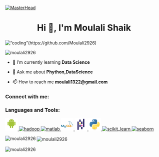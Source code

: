 [![MasterHead](https://www.google.com/search?q=data+science+gifs&tbm=isch&hl=en&chips=q:data+science+gif,g_1:animated+gif:Ys9ZVI3x36g%3D,g_1:data+visualization:VjbOO9QaykU%3D&client=firefox-b-d&sa=X&ved=2ahUKEwjW6c6Eorv_AhXMKLcAHSXLB8AQ4lYoAHoECAEQKg&biw=1440&bih=735#imgrc=JhxV-p2MFnf5HM)](https://github.com/Moulali2926)
<h1 align="center">Hi 👋, I'm Moulali Shaik</h1>
<h3 align="center"></h3>
<img align=“right” alt=“coding” width="400" src=“https://cdn.dribbble.com/users/1162077/screenshots/3848914/programmer.gif”>(https://github.com/Moulali2926)

<p align="left"> <img src="https://komarev.com/ghpvc/?username=moulali2926&label=Profile%20views&color=0e75b6&style=flat" alt="moulali2926" /> </p>

- 🌱 I’m currently learning **Data Science**

- 💬 Ask me about **Phython,DataScience**

- 📫 How to reach me **moulali1322@gmail.com**


<h3 align="left">Connect with me:</h3>
<p align="left">
</p>

<h3 align="left">Languages and Tools:</h3>
<p align="left"> <a href="https://developer.android.com" target="_blank" rel="noreferrer"> <img src="https://raw.githubusercontent.com/devicons/devicon/master/icons/android/android-original-wordmark.svg" alt="android" width="40" height="40"/> </a> <a href="https://hadoop.apache.org/" target="_blank" rel="noreferrer"> <img src="https://www.vectorlogo.zone/logos/apache_hadoop/apache_hadoop-icon.svg" alt="hadoop" width="40" height="40"/> </a> <a href="https://www.mathworks.com/" target="_blank" rel="noreferrer"> <img src="https://upload.wikimedia.org/wikipedia/commons/2/21/Matlab_Logo.png" alt="matlab" width="40" height="40"/> </a> <a href="https://www.mysql.com/" target="_blank" rel="noreferrer"> <img src="https://raw.githubusercontent.com/devicons/devicon/master/icons/mysql/mysql-original-wordmark.svg" alt="mysql" width="40" height="40"/> </a> <a href="https://pandas.pydata.org/" target="_blank" rel="noreferrer"> <img src="https://raw.githubusercontent.com/devicons/devicon/2ae2a900d2f041da66e950e4d48052658d850630/icons/pandas/pandas-original.svg" alt="pandas" width="40" height="40"/> </a> <a href="https://www.python.org" target="_blank" rel="noreferrer"> <img src="https://raw.githubusercontent.com/devicons/devicon/master/icons/python/python-original.svg" alt="python" width="40" height="40"/> </a> <a href="https://scikit-learn.org/" target="_blank" rel="noreferrer"> <img src="https://upload.wikimedia.org/wikipedia/commons/0/05/Scikit_learn_logo_small.svg" alt="scikit_learn" width="40" height="40"/> </a> <a href="https://seaborn.pydata.org/" target="_blank" rel="noreferrer"> <img src="https://seaborn.pydata.org/_images/logo-mark-lightbg.svg" alt="seaborn" width="40" height="40"/> </a> </p>

<p><img align="left" src="https://github-readme-stats.vercel.app/api/top-langs?username=moulali2926&show_icons=true&locale=en&layout=compact" alt="moulali2926" /></p>

<p>&nbsp;<img align="center" src="https://github-readme-stats.vercel.app/api?username=moulali2926&show_icons=true&locale=en" alt="moulali2926" /></p>

<p><img align="center" src="https://github-readme-streak-stats.herokuapp.com/?user=moulali2926&" alt="moulali2926" /></p>

